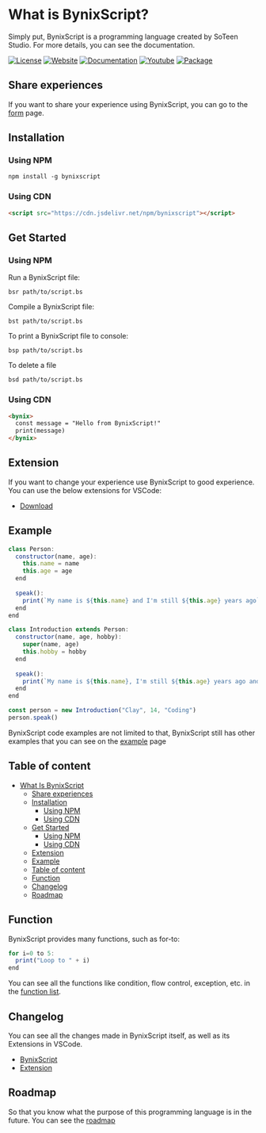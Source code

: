 # What is BynixScript?
Simply put, BynixScript is a programming language created by SoTeen Studio. For more details, you can see the documentation.

[![License](https://img.shields.io/badge/license-MIT-green)](LICENSE)
[![Website](https://img.shields.io/badge/official-website-blue)](https://unggasstudio.github.io/bynixscript/)
[![Documentation](https://img.shields.io/badge/Documentation-8A2BE2)](docs/markdown/documentation.md)
[![Youtube](https://img.shields.io/badge/YouTube-Channel-orange)](https://youtube.com/@unggas-studio?si=rwzB7AXjr-jCqg_J)
[![Package](https://img.shields.io/npm/dw/bynixscript)](https://www.npmjs.com/package/bynixscript?activeTab=readme)

## Share experiences
If you want to share your experience using BynixScript, you can go to the [form](https://docs.google.com/forms/d/e/1FAIpQLSf-PJBXod_6suXEPr2no5NbY_19JQldvOkWV6LcwCzKP2UO8A/viewform) page.

## Installation
### Using NPM <a name="using-npm-installation"></a>
```
npm install -g bynixscript
```
### Using CDN <a name="using-cdn-installation"></a>
```html
<script src="https://cdn.jsdelivr.net/npm/bynixscript"></script>
```
## Get Started
### Using NPM <a name="using-npm-get-started"></a>
Run a BynixScript file:
```
bsr path/to/script.bs
```
Compile a BynixScript file:
```
bst path/to/script.bs
```
To print a BynixScript file to console:
```
bsp path/to/script.bs
```
To delete a file
```
bsd path/to/script.bs
```
### Using CDN <a name="using-cdn-get-started"></a>
```html
<bynix>
  const message = "Hello from BynixScript!"
  print(message)
</bynix>
```
## Extension
If you want to change your experience use BynixScript to good experience. You can use the below extensions for VSCode:
- [Download](https://github.com/UngGasStudio/BynixScript-Extension)
## Example
```javascript
class Person:
  constructor(name, age):
    this.name = name
    this.age = age
  end
  
  speak():
    print(`My name is ${this.name} and I'm still ${this.age} years ago`)
  end
end

class Introduction extends Person:
  constructor(name, age, hobby):
    super(name, age)
    this.hobby = hobby
  end
  
  speak():
    print(`My name is ${this.name}, I'm still ${this.age} years ago and I like ${this.hobby}`)
  end
end

const person = new Introduction("Clay", 14, "Coding")
person.speak()
```
BynixScript code examples are not limited to that, BynixScript still has other examples that you can see on the [example](docs/markdown/example.md) page
## Table of content
- [What Is BynixScript](#What-Is-BynixScript)
  - [Share experiences](#Share-experiences)
  - [Installation](#Installation)
      - [Using NPM](#using-npm-installation)
      - [Using CDN](#using-cdn-installation)
  - [Get Started](#Get-Started)
      - [Using NPM](#using-npm-get-started)
      - [Using CDN](#using-cdn-get-started)
  - [Extension](#Extension)
  - [Example](#Example)
  - [Table of content](#Table-of-content)
  - [Function](#Function)
  - [Changelog](#Changelog)
  - [Roadmap](#Roadmap)
## Function
BynixScript provides many functions, such as for-to:
```javascript
for i=0 to 5:
  print("Loop to " + i)
end
```
You can see all the functions like condition, flow control, exception, etc. in the [function list](docs/markdown/function.md).
## Changelog
You can see all the changes made in BynixScript itself, as well as its Extensions in VSCode.
- [BynixScript](https://github.com/UngGas-Studio/BynixScript/releases)
- [Extension](https://github.com/UngGas-Studio/BynixScript-Extension/releases)
## Roadmap
So that you know what the purpose of this programming language is in the future. You can see the [roadmap](docs/markdown/roadmap.md)

